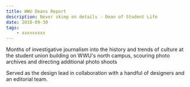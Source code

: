 ```yaml
---
title: WWU Deans Report
description: Never skimp on details - Dean of Student Life
date: 2018-09-30
tags: 
    - xxxxxxxxx
---
```


Months of investigative journalism into the history and trends of culture at the student union building on WWU's north campus, scouring photo archives and directing additional photo shoots 

Served as the design lead in collaboration with a handful of designers and an editorial team.




<div class="two-column">


</div>
